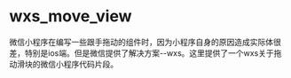 # wxs_move_view
微信小程序在编写一些跟手拖动的组件时，因为小程序自身的原因造成实际体很差，特别是ios端。但是微信提供了解决方案--wxs。这里提供了一个wxs关于拖动滑块的微信小程序代码片段。
